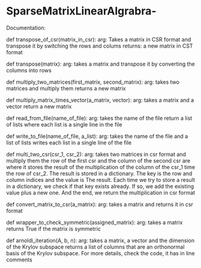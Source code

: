 # SparseMatrixLinearAlgrabra-
Documentation:

def transpose_of_csr(matrix_in_csr):
arg: Takes a matrix in CSR format and transpose it by switching the rows and colums 
returns: a new matrix in CST format 

def transpose(matrix):
arg: takes a matrix and transpose it by converting the columns into rows 

def multiply_two_matrices(first_matrix, second_matrix):
arg:  takes two matrices and multiply them 
returns a new matrix 

def multiply_matrix_times_vector(a_matrix, vector):
arg: takes a matrix and a vector 
return a new matrix 

def read_from_file(name_of_file):
arg: takes the name of the file
return a list of lists where each list is a single line in the file 

def write_to_file(name_of_file, a_list):
arg: takes the name of the file and a list of lists 
writes each list in a single line of the file 

def multi_two_csr(csr_1, csr_2):
arg: takes two matrices in csr format 
and multiply them 
the row of the first csr and the column of the second csr are where it stores the result 
of the multiplication of the column of the csr_1 time the row of csr_2.
The result is stored in a dictionary. The key is the row and column indices and the value is 
The result. Each time we try to store a result in a dictionary, we check if that key exists already.
If so, we add the existing value plus a new one. 
And the end, we return the multiplication in csr format 

def convert_matrix_to_csr(a_matrix):
arg: takes a matrix and returns it in csr format 

def wrapper_to_check_symmetric(assigned_matrix):
arg: takes a matrix 
returns True if the matrix is symmetric 

def arnoldi_iteration(A, b, n):
arg: takes a matrix, a vector and the dimension of the Krylov subspace 
returns a list of columns that are an orthonormal basis of the Krylov subspace. 
For more details, check the code, it has in line comments 




